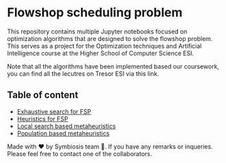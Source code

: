 # Flowshop scheduling problem

This repository contains multiple Jupyter notebooks focused on optimization algorithms that are designed to solve the flowshop problem. This serves as a project for the Optimization techniques and Artificial Intelligence course at the Higher School of Computer Science ESI.

Note that all the algorithms have been implemented based our coursework, you can find all the lecutres on Tresor ESI via this link.

## Table of content 
- [Exhaustive search for FSP]()
- [Heuristics for FSP]()
- [Local search based metaheuristics]()
- [Population based metaheuristics]()

Made with ❤️ by Symbiosis team 🐝.
If you have any remarks or inqueries. Please feel free to contact one of the collaborators.
